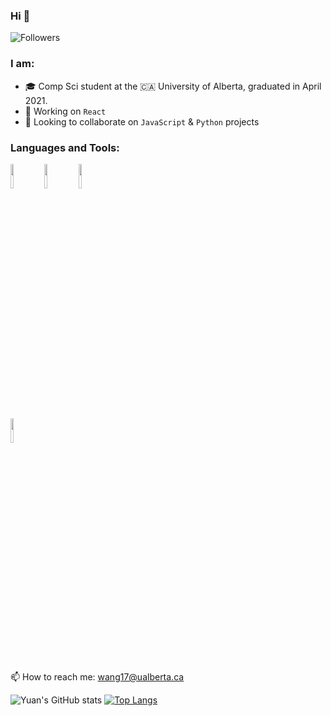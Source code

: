### Hi  👋

![Followers](https://img.shields.io/github/followers/konantian?label=Followers&style=social)

<!--
**konantian/konantian** is a ✨ _special_ ✨ repository because its `README.md` (this file) appears on your GitHub profile.

Here are some ideas to get you started:

- 🔭 I’m currently working on ...
- 🌱 I’m currently learning ...
- 👯 I’m looking to collaborate on ...
- 🤔 I’m looking for help with ...
- 💬 Ask me about ...
- 📫 How to reach me: ...
- 😄 Pronouns: ...
- ⚡ Fun fact: ...
-->

### I am:
- 🎓 Comp Sci student at the 🇨🇦 University of Alberta, graduated in April 2021.
- 🙇 Working on `React`
- 🤝 Looking to collaborate on `JavaScript` & `Python` projects

### Languages and Tools:

<p>  
  <!-- Your languages and tools. Be careful with the alignment. 
  You can use this sites to get logos: https://www.vectorlogo.zone or https://simpleicons.org/
  -->
  <code><img width="10%" src="https://www.vectorlogo.zone/logos/reactjs/reactjs-ar21.svg"></code>
  <code><img width="10%" src="https://www.vectorlogo.zone/logos/nodejs/nodejs-ar21.svg"></code>
  <code><img width="10%" src="https://www.vectorlogo.zone/logos/mongodb/mongodb-ar21.svg"></code>
  <br />
  <br />
  <code><img width="10%" src="https://www.vectorlogo.zone/logos/git-scm/git-scm-ar21.svg"></code>
</p>



📫 How to reach me: wang17@ualberta.ca


![Yuan's GitHub stats](https://github-readme-stats.vercel.app/api?username=konantian&count_private=true&show_icons=true&theme=vue)
[![Top Langs](https://github-readme-stats.vercel.app/api/top-langs/?username=konantian&layout=compact)](https://github.com/anuraghazra/github-readme-stats)

